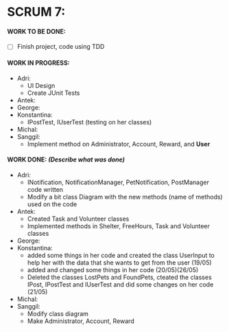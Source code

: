 # SCRUM 7:
#### WORK TO BE DONE:

 - [ ] Finish project, code using TDD

#### WORK IN PROGRESS:

* Adri:
  - UI Design
  - Create JUnit Tests
* Antek:
* George:
* Konstantina:
   - IPostTest, IUserTest (testing on her classes)
* Michal: 
* Sanggil:
   - Implement method on Administrator, Account, Reward, and **User**

#### WORK DONE: *(Describe what was done)*

 * Adri:
   - INotification, NotificationManager, PetNotification, PostManager code written
   - Modify a bit class Diagram with the new methods (name of methods) used on the code
 * Antek:
   - Created Task and Volunteer classes
   - Implemented methods in Shelter, FreeHours, Task and Volunteer classes
 * George:
 * Konstantina:
   - added some things in her code and created the class UserInput to help her with the data that she wants to get from the user (19/05)
   - added and changed some things in her code (20/05)(26/05)
   - Deleted the classes LostPets and FoundPets, cteated the classes IPost, 
     IPostTest and IUserTest and did some changes on her code (21/05)
 * Michal: 
 * Sanggil:
   - Modify class diagram
   - Make Administrator, Account, Reward
